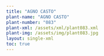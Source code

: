 ```yaml
---
title: "AGNO CASTO"
plant-name: "AGNO CASTO"
plant-number: "083"
plant-xml: /assets/xml/plant083.xml
plant-img: /assets/img/plant083.jpg
layout: single-xml
toc: true
---
```


